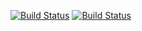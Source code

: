 [![Build Status](https://travis-ci.org/vfjpl/thegameoflife.svg?branch=master)](https://travis-ci.org/vfjpl/thegameoflife)
[![Build Status](https://scan.coverity.com/projects/15937/badge.svg)](https://scan.coverity.com/projects/vfjpl-thegameoflife)
